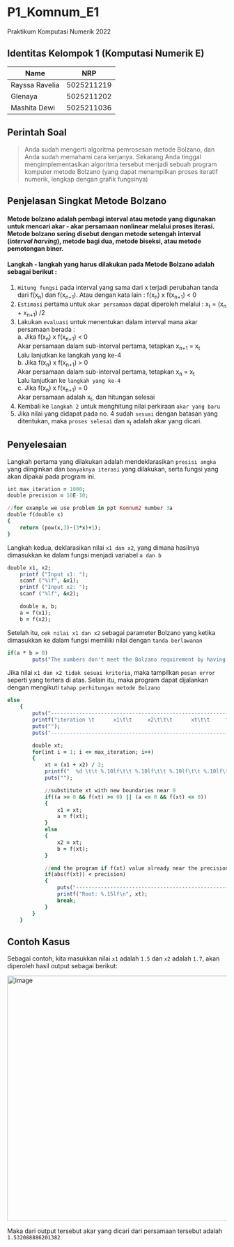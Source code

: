 # P1_Komnum_E1
Praktikum Komputasi Numerik 2022

## Identitas Kelompok 1 (Komputasi Numerik E)
| Name           | NRP        |
| ---            | ---        |
| Rayssa Ravelia | 5025211219 |
| Glenaya        | 5025211202 |
| Mashita Dewi   | 5025211036 |

## Perintah Soal
> Anda sudah mengerti algoritma pemrosesan metode Bolzano, dan Anda sudah memahami cara kerjanya. Sekarang Anda tinggal mengimplementasikan algoritma tersebut menjadi sebuah program komputer metode Bolzano (yang dapat menampilkan proses iteratif numerik, lengkap dengan grafik fungsinya)

## Penjelasan Singkat Metode Bolzano
####  Metode bolzano adalah pembagi interval atau metode yang digunakan untuk mencari akar - akar persamaan nonlinear melalui proses iterasi. Metode bolzano sering disebut dengan metode setengah interval (_interval harving_), metode bagi dua, metode biseksi, atau metode pemotongan biner.

#### Langkah - langkah yang harus dilakukan pada Metode Bolzano adalah sebagai berikut :
1. `Hitung fungsi` pada interval yang sama dari x terjadi perubahan tanda dari f(x<sub>n</sub>) dan f(x<sub>n+1</sub>). Atau dengan kata lain : f(x<sub>n</sub>) x f(x<sub>n+1</sub>) < 0
2. `Estimasi` pertama untuk `akar persamaan` dapat diperoleh melalui : x<sub>t</sub> = (x<sub>n</sub> + x<sub>n+1</sub>) /2
3. Lakukan `evaluasi` untuk menentukan dalam interval mana akar persamaan berada : <br>
   a. Jika f(x<sub>n</sub>) x f(x<sub>n+1</sub>) < 0 <br>
      Akar persamaan dalam sub-interval pertama, tetapkan x<sub>n+1</sub> = x<sub>t</sub><br>
      Lalu lanjutkan ke langkah yang ke-4 <br>
   b. Jika f(x<sub>n</sub>) x f(x<sub>n+1</sub>) > 0 <br>
      Akar persamaan dalam sub-interval pertama, tetapkan x<sub>n</sub> = x<sub>t</sub> <br>
      Lalu lanjutkan ke `langkah yang ke-4` <br>
   c. Jika f(x<sub>n</sub>) x f(x<sub>n+1</sub>) = 0 <br> 
      Akar persamaan adalah x<sub>t</sub>, dan hitungan selesai
4. Kembali ke `langkah 2` untuk menghitung nilai perkiraan `akar yang baru`
5. Jika nilai yang didapat pada no. 4 sudah `sesuai` dengan batasan yang ditentukan, maka `proses selesai` dan x<sub>t</sub> adalah akar yang dicari.
      
## Penyelesaian

Langkah pertama yang dilakukan adalah mendeklarasikan `presisi angka` yang diinginkan dan `banyaknya iterasi` yang dilakukan, serta fungsi yang akan dipakai pada program ini.
```ruby
int max_iteration = 1000; 
double precision = 10E-10;

//for example we use problem in ppt Komnum2 number 3a
double f(double x)
{
    return (pow(x,3)-(3*x)+1);
}
```

Langkah kedua, deklarasikan nilai `x1 dan x2`, yang dimana hasilnya dimasukkan ke dalam fungsi menjadi variabel `a dan b`

```ruby
double x1, x2;
    printf ("Input x1: ");
    scanf ("%lf", &x1);
    printf ("Input x2: ");
    scanf ("%lf", &x2);

    double a, b;
    a = f(x1);
    b = f(x2);
```

Setelah itu, `cek nilai x1 dan x2` sebagai parameter Bolzano yang ketika dimasukkan ke dalam fungsi memiliki nilai dengan `tanda berlawanan`

```ruby
if(a * b > 0) 
        puts("The numbers don't meet the Bolzano requirement by having the same sign");
```

Jika nilai `x1 dan x2 tidak sesuai kriteria`, maka tampilkan `pesan error` seperti yang tertera di atas. Selain itu, maka program dapat dijalankan dengan mengikuti `tahap perhitungan metode Bolzano`

```ruby
else
    {
        puts("-------------------------------------------------------------------------------------------------------------------------------------------------------------");
        printf("iteration \t      x1\t\t     x2\t\t\t      xt\t\t     f(x1)\t\t     f(x2)\t\t     f(xt)\t\t\t");
        puts("");
        puts("-------------------------------------------------------------------------------------------------------------------------------------------------------------");

        double xt;
        for(int i = 1; i <= max_iteration; i++)
        {
            xt = (x1 + x2) / 2;
            printf("  %d \t\t %.10lf\t\t %.10lf\t\t %.10lf\t\t %.10lf\t\t %.10lf\t\t %.10lf\t\t", i, x1, x2, xt, a, b, f(xt));
            puts("");

            //substitute xt with new boundaries near 0
            if((a >= 0 && f(xt) >= 0) || (a <= 0 && f(xt) <= 0))
            {
                x1 = xt;
                a = f(xt);
            }
            else 
            {
                x2 = xt;
                b = f(xt);
            }

            //end the program if f(xt) value already near the precision we wanted
            if(abs(f(xt)) < precision)
            {
                puts("-------------------------------------------------------------------------------------------------------------------------------------------------------------");
                printf("Root: %.15lf\n", xt);
                break;
            }   
        }
    }
  ```
    
 ## Contoh Kasus
   
 Sebagai contoh, kita masukkan nilai `x1` adalah `1.5` dan `x2` adalah `1.7`, akan diperoleh hasil output sebagai berikut:
  
 <img width="562" alt="image" src="https://user-images.githubusercontent.com/89933907/198071029-922d0ed8-717f-4e2e-9fa2-c8fdeb35e85f.png">

Maka dari output tersebut akar yang dicari dari persamaan tersebut adalah `1.532088886201382`
